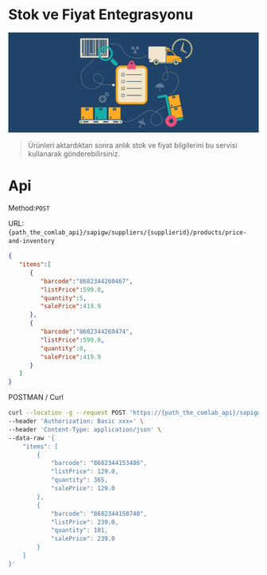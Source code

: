 # Stok ve Fiyat Entegrasyonu

![screenshoot](../../../m/inventory.jpg)

> Ürünleri aktardıktan sonra anlık stok ve fiyat bilgilerini bu servisi kullanarak gönderebilirsiniz.

# Api

Method:`POST`

URL:`{path_the_comlab_api}/sapigw/suppliers/{supplierid}/products/price-and-inventory`
```json
{
   "items":[
      {
         "barcode":"8682344260467",
         "listPrice":599.0,
         "quantity":5,
         "salePrice":419.9
      },
      {
         "barcode":"8682344260474",
         "listPrice":599.0,
         "quantity":0,
         "salePrice":419.9
      }
   ]
}
```

POSTMAN / Curl
```sh
curl --location -g --request POST 'https://{path_the_comlab_api}/sapigw/suppliers/{supplierid}/products/price-and-inventory' \
--header 'Authorization: Basic xxx=' \
--header 'Content-Type: application/json' \
--data-raw '{
    "items": [
        {
            "barcode": "8682344153486",
            "listPrice": 129.0,
            "quantity": 365,
            "salePrice": 129.0
        },
        {
            "barcode": "8682344158740",
            "listPrice": 239.0,
            "quantity": 101,
            "salePrice": 239.0
        }
    ]
}'
```